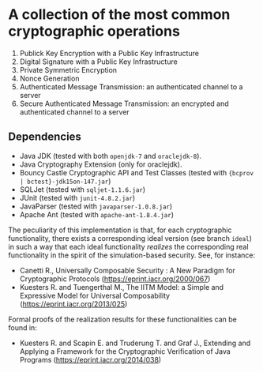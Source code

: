 # A collection of the most common cryptographic operations

1. Publick Key Encryption with a Public Key Infrastructure
2. Digital Signature with a Public Key Infrastructure
3. Private Symmetric Encryption
4. Nonce Generation
5. Authenticated Message Transmission: an authenticated channel to a server
6. Secure Authenticated Message Transmission: an encrypted and authenticated channel to a server

## Dependencies

* Java JDK (tested with both `openjdk-7` and `oraclejdk-8`).
* Java Cryptography Extension (only for oraclejdk).
* Bouncy Castle Cryptographic API and Test Classes (tested with `{bcprov | bctest}-jdk15on-147.jar`)
* SQLJet (tested with `sqljet-1.1.6.jar`)
* JUnit (tested with `junit-4.8.2.jar`)
* JavaParser (tested with `javaparser-1.0.8.jar`)
* Apache Ant (tested with `apache-ant-1.8.4.jar`)


The peculiarity of this implementation is that, for each cryptographic
functionality, there exists a corresponding ideal version (see branch
`ideal`) in such a way that each ideal functionality *realizes* the
corresponding real functionality in the spirit of the simulation-based
security.
See, for instance:
  - Canetti R.,
    Universally Composable Security : A New Paradigm for Cryptographic Protocols
    (https://eprint.iacr.org/2000/067)
  - Kuesters R. and Tuengerthal M.,
    The IITM Model: a Simple and Expressive Model for Universal Composability
    (https://eprint.iacr.org/2013/025)

Formal proofs of the realization results for these functionalities can be found in:
  - Kuesters R. and Scapin E. and Truderung T. and Graf J.,
    Extending and Applying a Framework for the Cryptographic Verification of Java Programs
    (https://eprint.iacr.org/2014/038)
